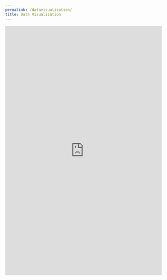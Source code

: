 ```yaml
---
permalink: /datavisualization/
title: Data Visualization
---
```



<style>
.responsive-wrap iframe{ max-width: 100%;}
</style>
<div class="responsive-wrap" markdown="0">
<!-- this is the embed code provided by Google -->
<iframe src="https://docs.google.com/spreadsheets/d/e/2PACX-1vTZfZHeRAa-I_Jf2itfzeFHhoy3b0RhR28klf7r5YgJBmwOc1TXRETv_2bOtAvzbhMrdqd3Lw1JMIjt/pubhtml?gid=695607048&amp;single=true&amp;widget=true&amp;headers=false" width="1500" height="800" frameborder="0" marginheight="0" marginwidth="0">Loading…</iframe>
<!-- Google embed ends -->
</div>



